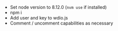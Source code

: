 * Set node version to 8.12.0 (`nvm use` if installed)
* npm i
* Add user and key to wdio.js
* Comment / uncomment capabilities as necessary